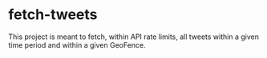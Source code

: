 # fetch-tweets
This project is meant to fetch, within API rate limits, all tweets within a given time period and within a given GeoFence. 
